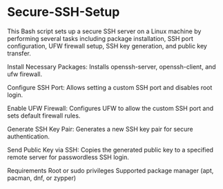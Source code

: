 # Secure-SSH-Setup
This Bash script sets up a secure SSH server on a Linux machine by performing several tasks including package installation, SSH port configuration, UFW firewall setup, SSH key generation, and public key transfer.


Install Necessary Packages: Installs openssh-server, openssh-client, and ufw firewall.

Configure SSH Port: Allows setting a custom SSH port and disables root login.

Enable UFW Firewall: Configures UFW to allow the custom SSH port and sets default firewall rules.

Generate SSH Key Pair: Generates a new SSH key pair for secure authentication.

Send Public Key via SSH: Copies the generated public key to a specified remote server for passwordless SSH login.

Requirements
Root or sudo privileges
Supported package manager (apt, pacman, dnf, or zypper)
